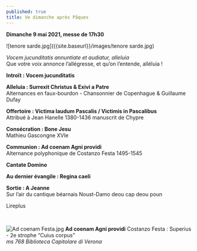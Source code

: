 ```yaml
---
published: true
title: Ve dimanche après Pâques
---
```

 **Dimanche 9 mai 2021, messe de 17h30**  
 
 ![tenore sarde.jpg]({{site.baseurl}}/images/tenore sarde.jpg)

*Vocem jucunditatis annuntiate et audiatur, alleluia*  
Que votre voix annonce l’allégresse, et qu’on l’entende, alléluia !

**Introït : Vocem jucunditatis**

**Alleluia : Surrexit Christus & Exivi a Patre**  
Alternances en faux-bourdon - Chansonnier de Copenhague & Guillaume Dufay

**Offertoire : Victima laudum Pascalis / Victimis in Pascalibus**  
Attribué à Jean Hanelle 1380-1436 manuscrit de Chypre

**Consécration : Bone Jesu**  
Mathieu Gascongne XVIe

**Communion : Ad coenam Agni providi**  
Alternance polyphonique de Costanzo Festa 1495-1545

**Cantate Domino**

**Au dernier évangile : Regina caeli**

**Sortie : A Jeanne**  
Sur l’air du cantique béarnais Noust-Damo deou cap deou poun

Lireplus

&nbsp;

![Ad coenam Festa.jpg]({{site.baseurl}}/images/Ad%20coenam%20Festa.jpg)
**Ad coenam Agni providi** Costanzo Festa : Superius - 2e strophe “Cuius corpus”  
*ms 768 Biblioteca Capitolare di Verona*